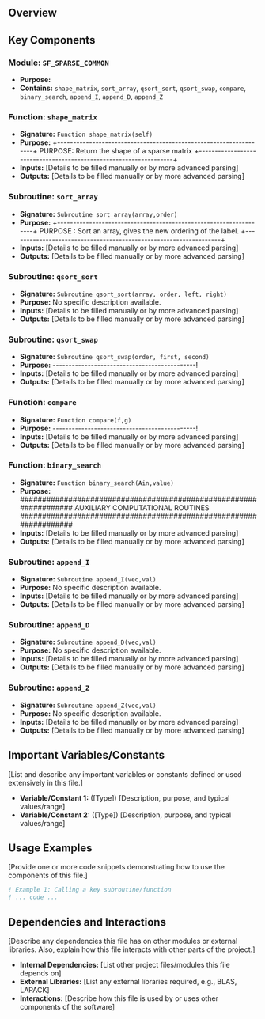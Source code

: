## Overview

## Key Components

### Module: `SF_SPARSE_COMMON`
- **Purpose:**
- **Contains:** `shape_matrix`, `sort_array`, `qsort_sort`, `qsort_swap`, `compare`, `binary_search`, `append_I`, `append_D`, `append_Z`

### Function: `shape_matrix`
- **Signature:** `Function shape_matrix(self)`
- **Purpose:** +------------------------------------------------------------------+
  PURPOSE:  Return the shape of a sparse matrix
  +------------------------------------------------------------------+
- **Inputs:** [Details to be filled manually or by more advanced parsing]
- **Outputs:** [Details to be filled manually or by more advanced parsing]

### Subroutine: `sort_array`
- **Signature:** `Subroutine sort_array(array,order)`
- **Purpose:** +------------------------------------------------------------------+
  PURPOSE  : Sort an array, gives the new ordering of the label.
  +------------------------------------------------------------------+
- **Inputs:** [Details to be filled manually or by more advanced parsing]
- **Outputs:** [Details to be filled manually or by more advanced parsing]

### Subroutine: `qsort_sort`
- **Signature:** `Subroutine qsort_sort(array, order, left, right)`
- **Purpose:** No specific description available.
- **Inputs:** [Details to be filled manually or by more advanced parsing]
- **Outputs:** [Details to be filled manually or by more advanced parsing]

### Subroutine: `qsort_swap`
- **Signature:** `Subroutine qsort_swap(order, first, second)`
- **Purpose:** ---------------------------------------------!
- **Inputs:** [Details to be filled manually or by more advanced parsing]
- **Outputs:** [Details to be filled manually or by more advanced parsing]

### Function: `compare`
- **Signature:** `Function compare(f,g)`
- **Purpose:** ---------------------------------------------!
- **Inputs:** [Details to be filled manually or by more advanced parsing]
- **Outputs:** [Details to be filled manually or by more advanced parsing]

### Function: `binary_search`
- **Signature:** `Function binary_search(Ain,value)`
- **Purpose:** ##################################################################
  AUXILIARY COMPUTATIONAL ROUTINES
  ##################################################################
- **Inputs:** [Details to be filled manually or by more advanced parsing]
- **Outputs:** [Details to be filled manually or by more advanced parsing]

### Subroutine: `append_I`
- **Signature:** `Subroutine append_I(vec,val)`
- **Purpose:** No specific description available.
- **Inputs:** [Details to be filled manually or by more advanced parsing]
- **Outputs:** [Details to be filled manually or by more advanced parsing]

### Subroutine: `append_D`
- **Signature:** `Subroutine append_D(vec,val)`
- **Purpose:** No specific description available.
- **Inputs:** [Details to be filled manually or by more advanced parsing]
- **Outputs:** [Details to be filled manually or by more advanced parsing]

### Subroutine: `append_Z`
- **Signature:** `Subroutine append_Z(vec,val)`
- **Purpose:** No specific description available.
- **Inputs:** [Details to be filled manually or by more advanced parsing]
- **Outputs:** [Details to be filled manually or by more advanced parsing]

## Important Variables/Constants

[List and describe any important variables or constants defined or used extensively in this file.]

- **Variable/Constant 1:** ([Type]) [Description, purpose, and typical values/range]
- **Variable/Constant 2:** ([Type]) [Description, purpose, and typical values/range]

## Usage Examples

[Provide one or more code snippets demonstrating how to use the components of this file.]

```fortran
! Example 1: Calling a key subroutine/function
! ... code ...
```

## Dependencies and Interactions

[Describe any dependencies this file has on other modules or external libraries. Also, explain how this file interacts with other parts of the project.]

- **Internal Dependencies:** [List other project files/modules this file depends on]
- **External Libraries:** [List any external libraries required, e.g., BLAS, LAPACK]
- **Interactions:** [Describe how this file is used by or uses other components of the software]
